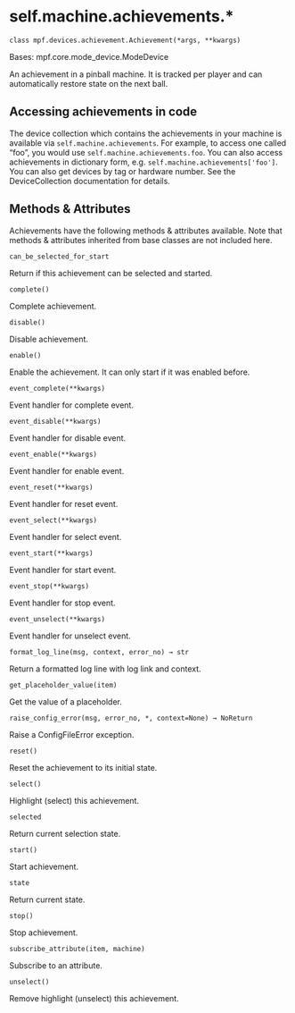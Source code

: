 
# self.machine.achievements.*

`class mpf.devices.achievement.Achievement(*args, **kwargs)`

Bases: mpf.core.mode_device.ModeDevice

An achievement in a pinball machine. It is tracked per player and can automatically restore state on the next ball.

## Accessing achievements in code

The device collection which contains the achievements in your machine is available via `self.machine.achievements`. For example, to access one called “foo”, you would use `self.machine.achievements.foo`. You can also access achievements in dictionary form, e.g. `self.machine.achievements['foo']`. You can also get devices by tag or hardware number. See the DeviceCollection documentation for details.

## Methods & Attributes

Achievements have the following methods & attributes available. Note that methods & attributes inherited from base classes are not included here.

`can_be_selected_for_start`

Return if this achievement can be selected and started.

`complete()`

Complete achievement.

`disable()`

Disable achievement.

`enable()`

Enable the achievement. It can only start if it was enabled before.

`event_complete(**kwargs)`

Event handler for complete event.

`event_disable(**kwargs)`

Event handler for disable event.

`event_enable(**kwargs)`

Event handler for enable event.

`event_reset(**kwargs)`

Event handler for reset event.

`event_select(**kwargs)`

Event handler for select event.

`event_start(**kwargs)`

Event handler for start event.

`event_stop(**kwargs)`

Event handler for stop event.

`event_unselect(**kwargs)`

Event handler for unselect event.

`format_log_line(msg, context, error_no) → str`

Return a formatted log line with log link and context.

`get_placeholder_value(item)`

Get the value of a placeholder.

`raise_config_error(msg, error_no, *, context=None) → NoReturn`

Raise a ConfigFileError exception.

`reset()`

Reset the achievement to its initial state.

`select()`

Highlight (select) this achievement.

`selected`

Return current selection state.

`start()`

Start achievement.

`state`

Return current state.

`stop()`

Stop achievement.

`subscribe_attribute(item, machine)`

Subscribe to an attribute.

`unselect()`

Remove highlight (unselect) this achievement.

